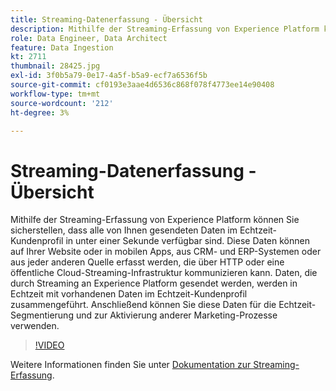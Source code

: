 ```yaml
---
title: Streaming-Datenerfassung - Übersicht
description: Mithilfe der Streaming-Erfassung von Experience Platform können Sie sicherstellen, dass alle von Ihnen gesendeten Daten im Echtzeit-Kundenprofil in unter einer Sekunde verfügbar sind. Diese Daten können auf Ihrer Website oder in mobilen Apps, aus CRM- und ERP-Systemen oder aus jeder anderen Quelle erfasst werden, die über HTTP oder eine öffentliche Cloud-Streaming-Infrastruktur kommunizieren kann. Daten, die durch Streaming an Experience Platform gesendet werden, werden in Echtzeit mit vorhandenen Daten im Echtzeit-Kundenprofil zusammengeführt. Anschließend können Sie diese Daten für die Echtzeit-Segmentierung und zur Aktivierung anderer Marketing-Prozesse verwenden.
role: Data Engineer, Data Architect
feature: Data Ingestion
kt: 2711
thumbnail: 28425.jpg
exl-id: 3f0b5a79-0e17-4a5f-b5a9-ecf7a6536f5b
source-git-commit: cf0193e3aae4d6536c868f078f4773ee14e90408
workflow-type: tm+mt
source-wordcount: '212'
ht-degree: 3%

---
```


# Streaming-Datenerfassung - Übersicht

Mithilfe der Streaming-Erfassung von Experience Platform können Sie sicherstellen, dass alle von Ihnen gesendeten Daten im Echtzeit-Kundenprofil in unter einer Sekunde verfügbar sind. Diese Daten können auf Ihrer Website oder in mobilen Apps, aus CRM- und ERP-Systemen oder aus jeder anderen Quelle erfasst werden, die über HTTP oder eine öffentliche Cloud-Streaming-Infrastruktur kommunizieren kann. Daten, die durch Streaming an Experience Platform gesendet werden, werden in Echtzeit mit vorhandenen Daten im Echtzeit-Kundenprofil zusammengeführt. Anschließend können Sie diese Daten für die Echtzeit-Segmentierung und zur Aktivierung anderer Marketing-Prozesse verwenden.

>[!VIDEO](https://video.tv.adobe.com/v/28425?quality=12&learn=on)

Weitere Informationen finden Sie unter [Dokumentation zur Streaming-Erfassung](https://experienceleague.adobe.com/docs/experience-platform/ingestion/streaming/overview.html?lang=de).